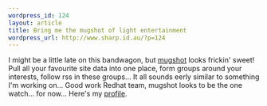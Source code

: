 ```yaml
--- 
wordpress_id: 124
layout: article
title: Bring me the mugshot of light entertainment
wordpress_url: http://www.sharp.id.au/?p=124
---
```

I might be a little late on this bandwagon, but <a href="http://mugshot.org/">mugshot</a> looks frickin' sweet! Pull all your favourite site data into one place, form groups around your interests, follow rss in these groups... It all sounds eerly similar to something I'm working on... Good work Redhat team, mugshot looks to be the one watch... for now...  Here's my <a href="http://mugshot.org/person?who=JWsP9S8YDsSBwN">profile</a>.
